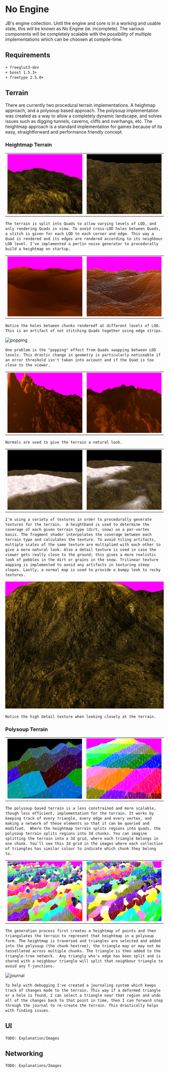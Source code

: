 
No Engine
===============

JB's engine collection. Until the engine and core is in a working and usable state, this will be
known as No Engine (ie. incomplete). The various components will be completely scalable with the
possibility of multiple implementations which can be choosen at compile-time.


Requirements
----------

	+ freeglut3-dev
	+ boost 1.5.3+
	+ freetype 2.5.0+


Terrain
----------

There are currently two procedural terrain implementations. A heighmap approach, and a polysoup
based approach. The polysoup implementation was created as a way to allow a completely dynamic
landscape, and solves issues such as digging tunnels, caverns, cliffs and overhangs, etc. The
heightmap approach is a standard implementation for games because of its easy, straightforward and
performance friendly concept.

### Heightmap Terrain

|     |     |
|-----|-----|
| ![heightmap](/screenshots/ubXqwr4.png) | ![heightmap](/screenshots/hmap-short.png) |
	
	The terrain is split into Quads to allow varying levels of LOD, and only rendering Quads in view. To avoid cross-LOD holes between Quads, a stitch is given for each LOD to each corner and edge. This way a Quad is rendered and its edges are rendered according to its neighbour LOD level. I've implemented a perlin noise generator to procedurally build a heightmap on startup.

|     |     |
|-----|-----|
| ![no-stitch](/screenshots/YGylbMq.png) | ![no-stitch](/screenshots/JPOjvVo.png) |

	Notice the holes between chunks renderedf at different levels of LOD. This is an artifact of not stitching Quads together using edge strips.

![popping](/screenshots/popping.gif)

	One problem is the "popping" effect from Quads swapping between LOD levels. This drastic change in geometry is particularly noticeable if an error threshold isn't taken into account and if the Quad is too close to the viewer. 

|     |     |
|-----|-----|
| ![normals](/screenshots/3btgCqK.png) | ![normals](/screenshots/A9yFidG.png) |

	Normals are used to give the terrain a natural look.

|     |     |
|-----|-----|
| ![textures](/screenshots/hmap-long.png) | ![textures](/screenshots/hmap-long3.png) |

	I'm using a variety of textures in order to procedurally generate textures for the terrain.  A heightband is used to determine the coverage of each given terrain type (dirt, snow) on a per-vertex basis. The fragment shader interpolates the coverage between each terrain type and calculates the texture. To avoid tiling artifacts, multiple scales of the same texture are multiplied with each other to give a more natural look. Also a detail texture is used in case the viewer gets really close to the ground; this gives a more realistic look of pebbles in the dirt or grains in the snow. Trilinear texture mapping is implemented to avoid any artifacts in texturing steep slopes. Lastly, a normal map is used to provide a bumpy look to rocky textures.

![details](/screenshots/rQ9Wizl.png)

	Notice the high detail texture when looking closely at the terrain.

### Polysoup Terrain
	
|     |     |
|-----|-----|
| ![polysoup](/screenshots/poly.png) | ![polysoup](/screenshots/DSw74C7.png) |

	The polysoup based terrain is a less constrained and more scalable, though less efficient, implementation for the terrain. It works by keeping track of every triangle, every edge and every vertex, and making a network of these elements so that it can be queried and modified.  Where the heightmap terrain splits regions into quads, the polysoup terrain splits regions into 3d chunks. You can imagine splitting the terrain into a 3d grid, where each triangle belongs in one chunk. You'll see this 3d grid in the images where each collection of triangles has similar colour to indicate which chunk they belong to.

|     |     |
|-----|-----|
| ![tessellation](/screenshots/fJ1M0ka.png) | ![tessellation](/screenshots/ikQqOHo.png) |

	The generation process first creates a heightmap of points and then triangulates the terrain to represent that heightmap in a polysoup form. The heightmap is traversed and triangles are selected and added into the polysoup (the chunk hextree); the triangle may or may not be tessellated across multiple chunks. The triangle is then added to the triangle-tree network.  Any triangly who's edge has been split and is shared with a neighbour triangle will split that neighbour triangle to avoid any T-junctions. 

![journal](/screenshots/journal.gif)

	To help with debugging I've created a journaling system which keeps track of changes made to the terrain. This way if a deformed triangle or a hole is found, I can select a triangle near that region and undo all of the changes back to that point in time, then I can forward step through the journal to re-create the terrain. This drastically helps with finding issues.


UI
---------

	TODO: Explanation/Images

Networking
----------

	TODO: Explanations/Images

